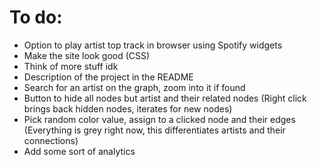 # To do:

* Option to play artist top track in browser using Spotify widgets
* Make the site look good (CSS)
* Think of more stuff idk
* Description of the project in the README
* Search for an artist on the graph, zoom into it if found
* Button to hide all nodes but artist and their related nodes (Right click brings back hidden nodes, iterates for new nodes)
* Pick random color value, assign to a clicked node and their edges (Everything is grey right now, this differentiates artists and their connections)
* Add some sort of analytics
